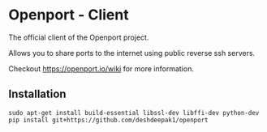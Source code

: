 Openport - Client
===========

The official client of the Openport project.

Allows you to share ports to the internet using public reverse ssh servers.

Checkout https://openport.io/wiki for more information.


Installation
----

    sudo apt-get install build-essential libssl-dev libffi-dev python-dev
    pip install git+https://github.com/deshdeepak1/openport
